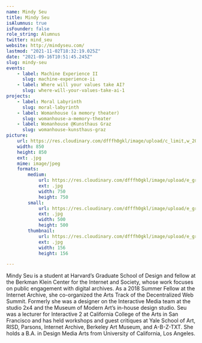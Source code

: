 ```yaml
---
name: Mindy Seu
title: Mindy Seu
isAlumnus: true
isFounder: false
role_string: Alumnus
twitter: mind_seu
website: http://mindyseu.com/
lastmod: "2021-11-02T18:32:19.025Z"
date: "2021-09-16T10:51:45.245Z"
slug: mindy-seu
events:
    - label: Machine Experience II
      slug: machine-experience-ii
    - label: Where will your values take AI?
      slug: where-will-your-values-take-ai-1
projects:
    - label: Moral Labyrinth
      slug: moral-labyrinth
    - label: Womanhouse (a memory theater)
      slug: womanhouse-a-memory-theater
    - label: Womanhouse @Kunsthaus Graz
      slug: womanhouse-kunsthaus-graz
picture:
    url: https://res.cloudinary.com/dfffh0gkl/image/upload/c_limit,w_2000,h_2000/e_grayscale/v1629122129/mindy_a641d744c3.jpg
    width: 850
    height: 850
    ext: .jpg
    mime: image/jpeg
    formats:
        medium:
            url: https://res.cloudinary.com/dfffh0gkl/image/upload/e_grayscale/v1629122130/medium_mindy_a641d744c3.jpg
            ext: .jpg
            width: 750
            height: 750
        small:
            url: https://res.cloudinary.com/dfffh0gkl/image/upload/e_grayscale/v1629122131/small_mindy_a641d744c3.jpg
            ext: .jpg
            width: 500
            height: 500
        thumbnail:
            url: https://res.cloudinary.com/dfffh0gkl/image/upload/e_grayscale/v1629122130/thumbnail_mindy_a641d744c3.jpg
            ext: .jpg
            width: 156
            height: 156

---
```

Mindy Seu is a student at Harvard’s Graduate School of Design and fellow at the Berkman Klein Center for the Internet and Society, whose work focuses on public engagement with digital archives. As a 2018 Summer Fellow at the Internet Archive, she co-organized the Arts Track of the Decentralized Web Summit. Formerly she was a designer on the Interactive Media team at the studio 2x4 and the Museum of Modern Art’s in-house design studio. Seu was a lecturer for Interactive 2 at California College of the Arts in San Francisco and has held workshops and guest critiques at Yale School of Art, RISD, Parsons, Internet Archive, Berkeley Art Museum, and A-B-Z-TXT. She holds a B.A. in Design Media Arts from University of California, Los Angeles.